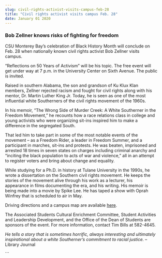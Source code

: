 ```yaml
---
slug: civil-rights-activist-visits-campus-feb-28
title: "Civil rights activist visits campus Feb. 28"
date: January 01 2020
---
```


  
<h3>Bob Zellner knows risks of fighting for freedom</h3>
<p>
  CSU Monterey Bay’s celebration of Black History Month will conclude on Feb. 28
  when nationally known civil rights activist Bob Zellner visits campus.
</p>
<p>
  “Reflections on 50 Years of Activism” will be his topic. The free event will
  get under way at 7 p.m. in the University Center on Sixth Avenue. The public
  is invited.
</p>
<p>
  Raised in southern Alabama, the son and grandson of Ku Klux Klan members,
  Zellner rejected racism and fought for civil rights along with his mentor, Dr.
  Martin Luther King Jr. Today, he is seen as one of the most influential white
  Southerners of the civil rights movement of the 1960s.
</p>
<p>
  In his memoir, “The Wrong Side of Murder Creek: A White Southerner in the
  Freedom Movement,” he recounts how a race relations class in college and young
  activists who were organizing sit-ins inspired him to make a difference in the
  segregated South.
</p>
<p>
  That led him to take part in some of the most notable events of the movement –
  as a Freedom Rider, a leader in Freedom Summer, and a participant in marches,
  sit-ins and protests. He was beaten, imprisoned and arrested 18 times in seven
  states on charges including criminal anarchy and “inciting the black
  population to acts of war and violence,” all in an attempt to register voters
  and bring about change and equality.
</p>
<p>
  While studying for a Ph.D. in history at Tulane University in the 1990s, he
  wrote a dissertation on the Southern civil rights movement. He keeps the
  stories of the movement alive through his work as a lecturer, his appearance
  in films documenting the era, and his writing. His memoir is being made into a
  movie by Spike Lee. He has taped a show with Oprah Winfrey that is scheduled
  to air in May.
</p>
<p>
  Driving directions and a campus map are available
  <a href="https://csumb.edu/map">here</a>.
</p>
<p>
  The Associated Students Cultural Enrichment Committee, Student Activities and
  Leadership Development, and the Office of the Dean of Students are sponsors of
  the event. For more information, contact Tim Bills at 582-4645.
</p>
<p>
  <em
    >He tells a story that is sometimes horrific, always interesting and
    ultimately inspirational about a white Southerner’s commitment to racial
    justice.</em
  >
  – Library Journal
</p>
```
